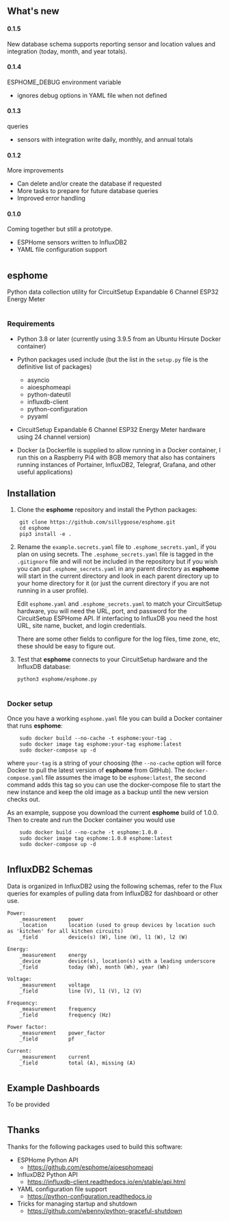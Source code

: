 ## What's new
#### 0.1.5
New database schema supports reporting sensor and location values and integration (today, month, and year totals).

#### 0.1.4
ESPHOME_DEBUG environment variable
- ignores debug options in YAML file when not defined

#### 0.1.3
queries
- sensors with integration write daily, monthly, and annual totals

#### 0.1.2
More improvements
- Can delete and/or create the database if requested
- More tasks to prepare for future database queries
- Improved error handling

#### 0.1.0
Coming together but still a prototype.
- ESPHome sensors written to InfluxDB2
- YAML file configuration support

#
## esphome
Python data collection utility for CircuitSetup Expandable 6 Channel ESP32 Energy Meter

#
### Requirements
- Python 3.8 or later (currently using 3.9.5 from an Ubuntu Hirsute Docker container)
- Python packages used include (but the list in the `setup.py` file is the definitive list of packages)
    - asyncio
    - aioesphomeapi
    - python-dateutil
    - influxdb-client
    - python-configuration
    - pyyaml

- CircuitSetup Expandable 6 Channel ESP32 Energy Meter hardware using 24 channel version)
- Docker (a Dockerfile is supplied to allow running in a Docker container, I run this on a Raspberry Pi4 with 8GB memory that also has containers running instances of Portainer, InfluxDB2, Telegraf, Grafana, and other useful applications)

## Installation
1.  Clone the **esphome** repository and install the Python packages:

```
    git clone https://github.com/sillygoose/esphome.git
    cd esphome
    pip3 install -e .
```

2.  Rename the `example.secrets.yaml` file to `.esphome_secrets.yaml`, if you plan on using secrets.  The `.esphome_secrets.yaml` file is tagged in the `.gitignore` file and will not be included in the repository but if you wish you can put `.esphome_secrets.yaml` in any parent directory as **esphome** will start in the current directory and look in each parent directory up to your home directory for it (or just the current directory if you are not running in a user profile).

    Edit `esphome.yaml` and `.esphome_secrets.yaml` to match your CircuitSetup hardware, you will need the URL, port, and password for the CircuitSetup ESPHome API.  If interfacing to InfluxDB you need the host URL,  site name, bucket, and login credentials.

    There are some other fields to configure for the log files, time zone, etc, these should be easy to figure out.

3.  Test that **esphome** connects to your CircuitSetup hardware and the InfluxDB database:

    `python3 esphome/esphome.py`

#
### Docker setup
Once you have a working `esphome.yaml` file you can build a Docker container that runs **esphome**:

```
    sudo docker build --no-cache -t esphome:your-tag .
    sudo docker image tag esphome:your-tag esphome:latest
    sudo docker-compose up -d
```

where `your-tag` is a string of your choosing (the `--no-cache` option will force Docker to pull the latest version of **esphome** from GitHub).  The `docker-compose.yaml` file assumes the image to be `esphome:latest`, the second command adds this tag so you can use the docker-compose file to start the new instance and keep the old image as a backup until the new version checks out.

As an example, suppose you download the current **esphome** build of 1.0.0.  Then to create and run the Docker container you would use

```
    sudo docker build --no-cache -t esphome:1.0.0 .
    sudo docker image tag esphome:1.0.0 esphome:latest
    sudo docker-compose up -d
```
#
## InfluxDB2 Schemas
Data is organized in InfluxDB2 using the following schemas, refer to the Flux queries for examples of pulling data from InfluxDB2 for dashboard or other use.

    Power:
        _measurement    power
        _location       location (used to group devices by location such as 'kitchen' for all kitchen circuits)
        _field          device(s) (W), line (W), l1 (W), l2 (W)

    Energy:
        _measurement    energy
        _device         device(s), location(s) with a leading underscore
        _field          today (Wh), month (Wh), year (Wh)

    Voltage:
        _measurement    voltage
        _field          line (V), l1 (V), l2 (V)

    Frequency:
        _measurement    frequency
        _field          frequency (Hz)

    Power factor:
        _measurement    power_factor
        _field          pf

    Current:
        _measurement    current
        _field          total (A), missing (A)

#
## Example Dashboards
To be provided

#
## Thanks
Thanks for the following packages used to build this software:
- ESPHome Python API
    - https://github.com/esphome/aioesphomeapi
- InfluxDB2 Python API
    - https://influxdb-client.readthedocs.io/en/stable/api.html
- YAML configuration file support
    - https://python-configuration.readthedocs.io
- Tricks for managing startup and shutdown
    - https://github.com/wbenny/python-graceful-shutdown

